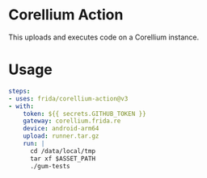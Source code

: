 # Corellium Action

This uploads and executes code on a Corellium instance.

# Usage

```yaml
steps:
- uses: frida/corellium-action@v3
- with:
    token: ${{ secrets.GITHUB_TOKEN }}
    gateway: corellium.frida.re
    device: android-arm64
    upload: runner.tar.gz
    run: |
      cd /data/local/tmp
      tar xf $ASSET_PATH
      ./gum-tests
```
